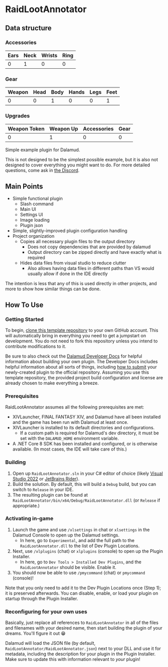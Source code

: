 # RaidLootAnnotator


## Data structure

### Accessories
| Ears  | Neck  | Wrists  | Ring  |
|-------|-------|---------|-------|
| 0 | 1 | 0 | 0 |

### Gear
| Weapon  | Head  | Body  | Hands  | Legs  | Feet  |
|-------|-------|-------|--------|-------|-------|
|0| 0 | 1 | 0 | 0 | 1 |

### Upgrades
| Weapon Token  | Weapon Up  | Accessories  | Gear  |
|---------------|------------|--------------|-------|
| 0 | 1 | 0 | 0 |








Simple example plugin for Dalamud.

This is not designed to be the simplest possible example, but it is also not designed to cover everything you might want to do. For more detailed questions, come ask in [the Discord](https://discord.gg/holdshift).

## Main Points

* Simple functional plugin
  * Slash command
  * Main UI
  * Settings UI
  * Image loading
  * Plugin json
* Simple, slightly-improved plugin configuration handling
* Project organization
  * Copies all necessary plugin files to the output directory
    * Does not copy dependencies that are provided by dalamud
    * Output directory can be zipped directly and have exactly what is required
  * Hides data files from visual studio to reduce clutter
    * Also allows having data files in different paths than VS would usually allow if done in the IDE directly


The intention is less that any of this is used directly in other projects, and more to show how similar things can be done.

## How To Use

### Getting Started

To begin, [clone this template repository][new-repo] to your own GitHub account. This will automatically bring in everything you need to get a jumpstart on development. You do not need to fork this repository unless you intend to contribute modifications to it.

Be sure to also check out the [Dalamud Developer Docs][dalamud-docs] for helpful information about building your own plugin. The Developer Docs includes helpful information about all sorts of things, including [how to submit][submit] your newly-created plugin to the official repository. Assuming you use this template repository, the provided project build configuration and license are already chosen to make everything a breeze.

[new-repo]: https://github.com/new?template_name=RaidLootAnnotator&template_owner=goatcorp
[dalamud-docs]: https://dalamud.dev
[submit]: https://dalamud.dev/plugin-development/plugin-submission

### Prerequisites

RaidLootAnnotator assumes all the following prerequisites are met:

* XIVLauncher, FINAL FANTASY XIV, and Dalamud have all been installed and the game has been run with Dalamud at least once.
* XIVLauncher is installed to its default directories and configurations.
  * If a custom path is required for Dalamud's dev directory, it must be set with the `DALAMUD_HOME` environment variable.
* A .NET Core 8 SDK has been installed and configured, or is otherwise available. (In most cases, the IDE will take care of this.)

### Building

1. Open up `RaidLootAnnotator.sln` in your C# editor of choice (likely [Visual Studio 2022](https://visualstudio.microsoft.com) or [JetBrains Rider](https://www.jetbrains.com/rider/)).
2. Build the solution. By default, this will build a `Debug` build, but you can switch to `Release` in your IDE.
3. The resulting plugin can be found at `RaidLootAnnotator/bin/x64/Debug/RaidLootAnnotator.dll` (or `Release` if appropriate.)

### Activating in-game

1. Launch the game and use `/xlsettings` in chat or `xlsettings` in the Dalamud Console to open up the Dalamud settings.
    * In here, go to `Experimental`, and add the full path to the `RaidLootAnnotator.dll` to the list of Dev Plugin Locations.
2. Next, use `/xlplugins` (chat) or `xlplugins` (console) to open up the Plugin Installer.
    * In here, go to `Dev Tools > Installed Dev Plugins`, and the `RaidLootAnnotator` should be visible. Enable it.
3. You should now be able to use `/pmycommand` (chat) or `pmycommand` (console)!

Note that you only need to add it to the Dev Plugin Locations once (Step 1); it is preserved afterwards. You can disable, enable, or load your plugin on startup through the Plugin Installer.

### Reconfiguring for your own uses

Basically, just replace all references to `RaidLootAnnotator` in all of the files and filenames with your desired name, then start building the plugin of your dreams. You'll figure it out 😁

Dalamud will load the JSON file (by default, `RaidLootAnnotator/RaidLootAnnotator.json`) next to your DLL and use it for metadata, including the description for your plugin in the Plugin Installer. Make sure to update this with information relevant to _your_ plugin!
